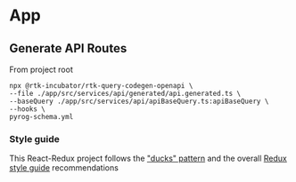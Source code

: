 # App
## Generate API Routes
From project root
```shell
npx @rtk-incubator/rtk-query-codegen-openapi \
--file ./app/src/services/api/generated/api.generated.ts \
--baseQuery ./app/src/services/api/apiBaseQuery.ts:apiBaseQuery \
--hooks \
pyrog-schema.yml
```

### Style guide
This React-Redux project follows the ["ducks" pattern](https://github.com/erikras/ducks-modular-redux)
and the overall [Redux style guide](https://redux.js.org/style-guide/style-guide) recommendations
